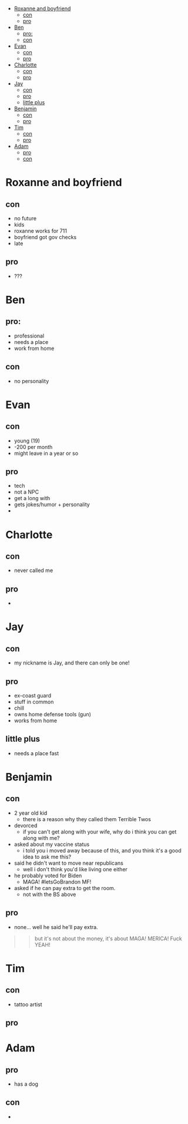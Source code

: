 
<!--TOC-->
- [Roxanne and boyfriend](#roxanne-and-boyfriend)
  - [con](#con)
  - [pro](#pro)
- [Ben](#ben)
  - [pro:](#pro-1)
  - [con](#con-1)
- [Evan](#evan)
  - [con](#con-2)
  - [pro](#pro-2)
- [Charlotte](#charlotte)
  - [con](#con-3)
  - [pro](#pro-3)
- [Jay](#jay)
  - [con](#con-4)
  - [pro](#pro-4)
  - [little plus](#little-plus)
- [Benjamin](#benjamin)
  - [con](#con-5)
  - [pro](#pro-5)
- [Tim](#tim)
  - [con](#con-6)
  - [pro](#pro-6)
- [Adam](#adam)
  - [pro](#pro-7)
  - [con](#con-7)

<!--TOC-->

# Roxanne and boyfriend
## con
* no future
* kids
* roxanne works for 711
* boyfriend got gov checks
* late 
## pro
* ???

# Ben 
## pro:
* professional 
* needs a place
* work from home
## con
* no personality 

# Evan
## con
* young (19)
* -200 per month
* might leave in a year or so
## pro
* tech
* not a NPC
* get a long with 
* gets jokes/humor + personality
* 

# Charlotte
## con 
* never called me
## pro
*

# Jay
## con
* my nickname is Jay, and there can only be one!
## pro
* ex-coast guard
* stuff in common 
* chill
* owns home defense tools (gun)
* works from home
## little plus
* needs a place fast

# Benjamin 
## con 
* 2 year old kid
  * there is a reason why they called them Terrible Twos
* devorced 
  * if you can't get along with your wife, why do i think you can get along with me? 
* asked about my vaccine status
  * i told you i moved away because of this, and you think it's a good idea to ask me this?
* said he didn't want to move near republicans 
  * well i don't think you'd like living one either
* he probably voted for Biden
  * MAGA! #letsGoBrandon MF!
* asked if he can pay extra to get the room.
  * not with the BS above
## pro
* none... well he said he'll pay extra.
>> but it's not about the money, it's about MAGA!
>> MERICA! Fuck YEAH!

# Tim
## con
* tattoo artist 
## pro


# Adam
## pro
* has a dog
## con
* 

